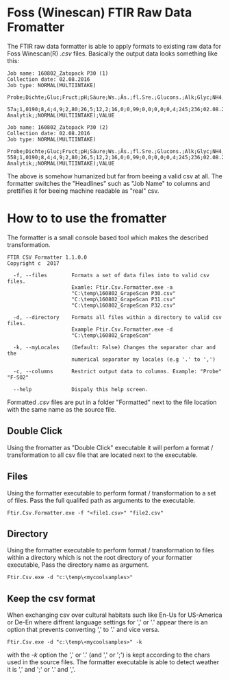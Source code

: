# Foss (Winescan) FTIR Raw Data Fromatter
The FTIR raw data formatter is able to apply formats to existing raw data
for Foss Winescan(R) *.csv* files. Basically the output data looks something like this:

```
Job name: 160802_Zatopack P30 (1)
Collection date: 02.08.2016
Job type: NORMAL(MULTIINTAKE)

Probe;Dichte;Gluc;Fruct;pH;Säure;Ws.;Äs.;fl.Sre.;Glucons.;Alk;Glyc;NH4;NOPA;Datum;Zeit;Produkt;Remark;Type;SubType

57a;1,0190;8,4;4,9;2,80;26,5;12,2;16,0;0,99;0,0;0,0;0,4;245;236;02.08.2016;13:24:37;GrapeScan Analytik;;NORMAL(MULTIINTAKE);VALUE

Job name: 160802_Zatopack P30 (2)
Collection date: 02.08.2016
Job type: NORMAL(MULTIINTAKE)

Probe;Dichte;Gluc;Fruct;pH;Säure;Ws.;Äs.;fl.Sre.;Glucons.;Alk;Glyc;NH4;NOPA;Datum;Zeit;Produkt;Remark;Type;SubType
558;1,0190;8,4;4,9;2,80;26,5;12,2;16,0;0,99;0,0;0,0;0,4;245;236;02.08.2016;13:24:37;GrapeScan Analytik;;NORMAL(MULTIINTAKE);VALUE
```

The above is somehow humanized but far from beeing a valid csv at all. The formatter 
switches the "Headlines" such as "Job Name" to columns and prettifies it for beeing
machine readable as "real" csv.

# How to to use the fromatter
The formatter is a small console based tool which makes the described transformation.

```
FTIR CSV Formatter 1.1.0.0
Copyright c  2017

  -f, --files        Formats a set of data files into to valid csv files.
                     Examle: Ftir.Csv.Formatter.exe -a
                     "C:\temp\160802_GrapeScan P30.csv"
                     "C:\temp\160802_GrapeScan P31.csv"
                     "C:\temp\160802_GrapeScan P32.csv"

  -d, --directory    Formats all files within a directory to valid csv files.
                     Example Ftir.Csv.Formatter.exe -d
                     "C:\temp\160802_GrapeScan"

  -k, --myLocales    (Default: False) Changes the separator char and the
                     numerical separator my locales (e.g '.' to ',')

  -c, --columns      Restrict output data to columns. Example: "Probe" "F-SO2"

  --help             Dispaly this help screen.
```
Formatted *.csv* files are put in a folder "Formatted" next to the file location
with the same name as the source file.
## Double Click
Using the fromatter as "Double Click" executable it will perfom a format / 
transformation to all csv file that are located next to the executable.
## Files
Using the formatter executable to perform format / transformation to a set
of files. Pass the full qualifed path as arguments to the executable.
```
Ftir.Csv.Formatter.exe -f "<file1.csv>" "file2.csv"
```
## Directory
Using the formatter executable to perform format / transformation to files
within a directory which is not the root directory of your formatter executable,
Pass the directory name as argument.
```
Ftir.Csv.exe -d "c:\temp\<mycoolsamples>"
```
## Keep the csv format
When exchanging csv over cultural habitats such like En-Us for US-America or De-En
where diffrent language settings for ',' or '.' appear there is an option that prevents
converting ',' to '.' and vice versa.
```
Ftir.Csv.exe -d "c:\temp\<mycoolsamples>" -k
```
with the *-k* option the ',' or '.' (and ',' or ';') is kept according to the
chars used in the source files. The formatter executable is able to detect 
weather it is ',' and ';' or '.' and ','.
